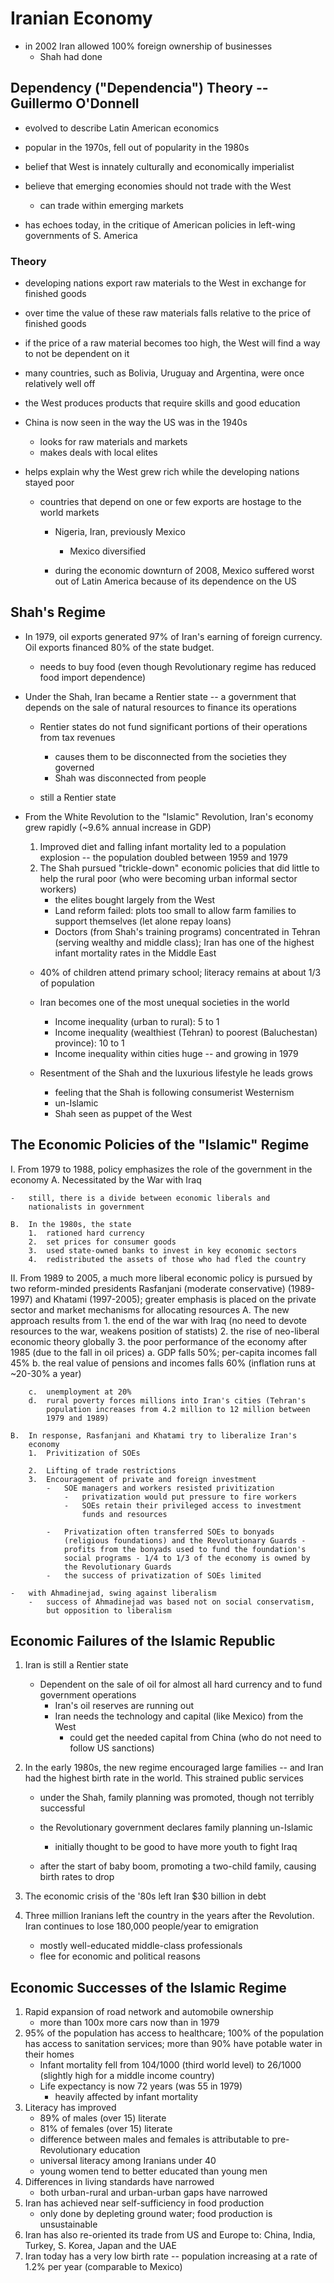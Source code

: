 Iranian Economy
===============

-   in 2002 Iran allowed 100% foreign ownership of businesses
    -   Shah had done

Dependency ("Dependencia") Theory -- Guillermo O'Donnell
--------------------------------------------------------

-   evolved to describe Latin American economics
-   popular in the 1970s, fell out of popularity in the 1980s
-   belief that West is innately culturally and economically imperialist
-   believe that emerging economies should not trade with the West
    -   can trade within emerging markets

-   has echoes today, in the critique of American policies in left-wing
    governments of S. America

### Theory

-   developing nations export raw materials to the West in exchange for
    finished goods
-   over time the value of these raw materials falls relative to the
    price of finished goods
-   if the price of a raw material becomes too high, the West will find
    a way to not be dependent on it

-   many countries, such as Bolivia, Uruguay and Argentina, were once
    relatively well off

-   the West produces products that require skills and good education

-   China is now seen in the way the US was in the 1940s
    -   looks for raw materials and markets
    -   makes deals with local elites

-   helps explain why the West grew rich while the developing nations
    stayed poor
    -   countries that depend on one or few exports are hostage to the
        world markets
        -   Nigeria, Iran, previously Mexico
            -   Mexico diversified

        -   during the economic downturn of 2008, Mexico suffered worst
            out of Latin America because of its dependence on the US

Shah's Regime
-------------

-   In 1979, oil exports generated 97% of Iran's earning of foreign
    currency. Oil exports financed 80% of the state budget.
    -   needs to buy food (even though Revolutionary regime has reduced
        food import dependence)

-   Under the Shah, Iran became a Rentier state -- a government that
    depends on the sale of natural resources to finance its operations
    -   Rentier states do not fund significant portions of their
        operations from tax revenues
        -   causes them to be disconnected from the societies they
            governed
        -   Shah was disconnected from people

    -   still a Rentier state

-   From the White Revolution to the "Islamic" Revolution, Iran's
    economy grew rapidly (\~9.6% annual increase in GDP)
    1.  Improved diet and falling infant mortality led to a population
        explosion -- the population doubled between 1959 and 1979
    2.  The Shah pursued "trickle-down" economic policies that did
        little to help the rural poor (who were becoming urban informal
        sector workers)
        -   the elites bought largely from the West
        -   Land reform failed: plots too small to allow farm families
            to support themselves (let alone repay loans)
        -   Doctors (from Shah's training programs) concentrated in
            Tehran (serving wealthy and middle class); Iran has one of
            the highest infant mortality rates in the Middle East

    -   40% of children attend primary school; literacy remains at about
        1/3 of population
    -   Iran becomes one of the most unequal societies in the world
        -   Income inequality (urban to rural): 5 to 1
        -   Income inequality (wealthiest (Tehran) to poorest
            (Baluchestan) province): 10 to 1
        -   Income inequality within cities huge -- and growing in 1979

    -   Resentment of the Shah and the luxurious lifestyle he leads
        grows
        -   feeling that the Shah is following consumerist Westernism
        -   un-Islamic
        -   Shah seen as puppet of the West

The Economic Policies of the "Islamic" Regime
---------------------------------------------

I.  From 1979 to 1988, policy emphasizes the role of the government in
    the economy
    A.  Necessitated by the War with Iraq

    -   still, there is a divide between economic liberals and
        nationalists in government

    B.  In the 1980s, the state
        1.  rationed hard currency
        2.  set prices for consumer goods
        3.  used state-owned banks to invest in key economic sectors
        4.  redistributed the assets of those who had fled the country

II. From 1989 to 2005, a much more liberal economic policy is pursued by
    two reform-minded presidents Rasfanjani (moderate conservative)
    (1989-1997) and Khatami (1997-2005); greater emphasis is placed on
    the private sector and market mechanisms for allocating resources
    A.  The new approach results from
        1.  the end of the war with Iraq (no need to devote resources to
            the war, weakens position of statists)
        2.  the rise of neo-liberal economic theory globally
        3.  the poor performance of the economy after 1985 (due to the
            fall in oil prices)
            a.  GDP falls 50%; per-capita incomes fall 45%
            b.  the real value of pensions and incomes falls 60%
                (inflation runs at \~20-30% a year)

        c.  unemployment at 20%
        d.  rural poverty forces millions into Iran's cities (Tehran's
            population increases from 4.2 million to 12 million between
            1979 and 1989)

    B.  In response, Rasfanjani and Khatami try to liberalize Iran's
        economy
        1.  Privitization of SOEs

        2.  Lifting of trade restrictions
        3.  Encouragement of private and foreign investment
            -   SOE managers and workers resisted privitization
                -   privatization would put pressure to fire workers
                -   SOEs retain their privileged access to investment
                    funds and resources

            -   Privatization often transferred SOEs to bonyads
                (religious foundations) and the Revolutionary Guards -
                profits from the bonyads used to fund the foundation's
                social programs - 1/4 to 1/3 of the economy is owned by
                the Revolutionary Guards
            -   the success of privatization of SOEs limited

    -   with Ahmadinejad, swing against liberalism
        -   success of Ahmadinejad was based not on social conservatism,
            but opposition to liberalism

Economic Failures of the Islamic Republic
-----------------------------------------

1.  Iran is still a Rentier state
    -   Dependent on the sale of oil for almost all hard currency and to
        fund government operations
        -   Iran's oil reserves are running out
        -   Iran needs the technology and capital (like Mexico) from the
            West
            -   could get the needed capital from China (who do not need
                to follow US sanctions)

2.  In the early 1980s, the new regime encouraged large families -- and
    Iran had the highest birth rate in the world. This strained public
    services
    -   under the Shah, family planning was promoted, though not terribly
        successful
    -   the Revolutionary government declares family planning un-Islamic
        -   initially thought to be good to have more youth to fight
            Iraq

    -   after the start of baby boom, promoting a two-child family,
        causing birth rates to drop

3.  The economic crisis of the '80s left Iran \$30 billion in debt
4.  Three million Iranians left the country in the years after the
    Revolution. Iran continues to lose 180,000 people/year to emigration
    -   mostly well-educated middle-class professionals
    -   flee for economic and political reasons

Economic Successes of the Islamic Regime
----------------------------------------

1. Rapid expansion of road network and automobile ownership
    - more than 100x more cars now than in 1979
2. 95% of the population has access to healthcare; 100% of the population has access to sanitation services; more than 90% have potable water in their homes
    - Infant mortality fell from 104/1000 (third world level) to 26/1000 (slightly high for a middle income country)
    - Life expectancy is now 72 years (was 55 in 1979)
        - heavily affected by infant mortality
3. Literacy has improved
    - 89% of males (over 15) literate
    - 81% of females (over 15) literate
    - difference between males and females is attributable to pre-Revolutionary education
    - universal literacy among Iranians under 40
    - young women tend to better educated than young men
4. Differences in living standards have narrowed
    - both urban-rural and urban-urban gaps have narrowed
5. Iran has achieved near self-sufficiency in food production
    - only done by depleting ground water; food production is unsustainable
6. Iran has also re-oriented its trade from US and Europe to: China, India, Turkey, S. Korea, Japan and the UAE
7. Iran today has a very low birth rate -- population increasing at a rate of 1.2% per year (comparable to Mexico)

